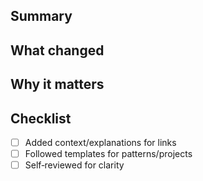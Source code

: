 ## Summary

## What changed

## Why it matters

## Checklist
- [ ] Added context/explanations for links
- [ ] Followed templates for patterns/projects
- [ ] Self‑reviewed for clarity
